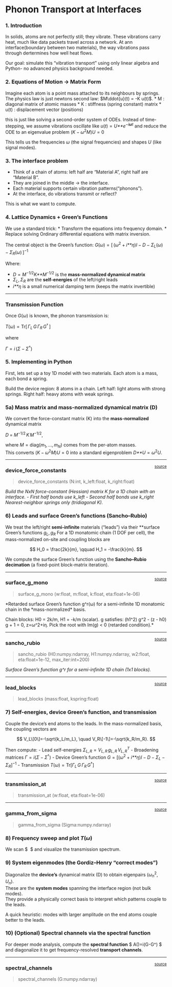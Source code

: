 # Phonon Transport at Interfaces


<!-- WARNING: THIS FILE WAS AUTOGENERATED! DO NOT EDIT! -->

### 1. Introduction

In solids, atoms are not perfectly still; they vibrate. These vibrations
carry heat, much like data packets travel across a network. At ann
interface(boundary between two materials), the way vibrations pass
through dertermines how well heat flows.

Our goal: simulate this “vibration transport” using only linear algebra
and Python- no advanced physics background needed.

### 2. Equations of Motion -\> Matrix Form

Imagine each atom is a point mass attached to its neighbours by springs.
The physics law is just newtons second law: $M\ddot{u}(t) = -K u(t)$. \*
M : diagonal matrix of atomic masses \* K : stiffness (spring constant)
matrix \* u(t) : displacement vector (positions)

this is just like solving a second-order system of ODEs. Instead of
time-stepping, we assume vibrations oscillate like
*u*(*t*) = *U**e*<sup>−*i**ω**t*</sup> and reduce the ODE to an
eigenvalue problem (*K* − *ω*<sup>2</sup>*M*)*U* = 0

This tells us the frequencies *ω* (the signal frequencies) and shapes
*U* (like signal modes).

### 3. The interface problem

- Think of a chain of atoms: left half are “Material A”, right half are
  “Material B”.
- They are joined in the middle -\> the interface.
- Each material supports certain vibration patterns(“phonons”).
- At the interface, do vibrations transmit or reflect?

This is what we want to compute.

### 4. Lattice Dynamics + Green’s Functions

We use a standard trick: \* Transform the equations into frequency
domain. \* Replace solving Ordinary differential equations with matrix
inversion.

The central object is the Green’s function:
*G*(*ω*) = \[ (*ω*<sup>2</sup> + *i**η*)*I* − *D* − *Σ*<sub>*L*</sub>(*ω*) − *Σ*<sub>*R*</sub>(*ω*) \]<sup>−1</sup>

Where:

- *D* = *M*<sup>−1/2</sup>*K**M*<sup>−1/2</sup> is the **mass-normalized
  dynamical matrix**  
- *Σ*<sub>*L*</sub>, *Σ*<sub>*R*</sub> are the **self-energies** of the
  left/right leads  
- *i**η* is a small numerical damping term (keeps the matrix invertible)

------------------------------------------------------------------------

### Transmission Function

Once *G*(*ω*) is known, the phonon transmission is:

*T*(*ω*) = Tr\[ *Γ*<sub>*L*</sub> *G* *Γ*<sub>*R*</sub> *G*<sup>†</sup> \]

where

*Γ* = *i* (*Σ* − *Σ*<sup>†</sup>)

### 5. Implementing in Python

First, lets set up a toy 1D model with two materials. Each atom is a
mass, each bond a spring.

Build the device region: 8 atoms in a chain. Left half: light atoms with
strong springs. Right half: heavy atoms with weak springs.

### 5a) Mass matrix and mass-normalized dynamical matrix (D)

We convert the force-constant matrix (K) into the **mass-normalized**
dynamical matrix

*D* = *M*<sup>−1/2</sup> *K* *M*<sup>−1/2</sup>,

where *M* = diag(*m*<sub>1</sub>, …, *m*<sub>*N*</sub>) comes from the
per-atom masses.  
This converts (*K* − *ω*<sup>2</sup>*M*)*U* = 0 into a standard
eigenproblem *D**U* = *ω*<sup>2</sup>*U*.

------------------------------------------------------------------------

<a
href="https://github.com/alix559/material_grammar/blob/main/material_grammar/phononsmatrix.py#L24"
target="_blank" style="float:right; font-size:smaller">source</a>

### device_force_constants

>  device_force_constants (N:int, k_left:float, k_right:float)

*Build the NxN force-constant (Hessian) matrix K for a 1D chain with an
interface. - First half bonds use k_left - Second half bonds use k_right
Nearest-neighbor springs only (tridiagonal K).*

### 6) Leads and surface Green’s functions (Sancho–Rubio)

We treat the left/right **semi-infinite** materials (“leads”) via their
\*\*surface Green’s functions
*g*<sub>*L*</sub>, *g*<sub>*R*</sub>
For a 1D monatomic chain (1 DOF per cell), the mass-normalized on-site
and coupling blocks are

$$
H_0 = \frac{2k}{m}, \qquad H_1 = -\frac{k}{m}.
$$

We compute the surface Green’s function using the **Sancho–Rubio
decimation** (a fixed-point block-matrix iteration).

------------------------------------------------------------------------

<a
href="https://github.com/alix559/material_grammar/blob/main/material_grammar/phononsmatrix.py#L87"
target="_blank" style="float:right; font-size:smaller">source</a>

### surface_g_mono

>  surface_g_mono (w:float, m:float, k:float, eta:float=1e-06)

*Retarded surface Green’s function g^r(ω) for a semi-infinite 1D
monatomic chain in the *mass-normalized\* basis.

Chain blocks: H0 = 2k/m, H1 = -k/m (scalar). g satisfies: (h1^2) g^2 -
(z - h0) g + 1 = 0, z=ω^2+iη. Pick the root with Im(g) \< 0 (retarded
condition).\*

------------------------------------------------------------------------

<a
href="https://github.com/alix559/material_grammar/blob/main/material_grammar/phononsmatrix.py#L67"
target="_blank" style="float:right; font-size:smaller">source</a>

### sancho_rubio

>  sancho_rubio (H0:numpy.ndarray, H1:numpy.ndarray, w2:float,
>                    eta:float=1e-12, max_iter:int=200)

*Surface Green’s function g^r for a semi-infinite 1D chain (1x1
blocks).*

------------------------------------------------------------------------

<a
href="https://github.com/alix559/material_grammar/blob/main/material_grammar/phononsmatrix.py#L60"
target="_blank" style="float:right; font-size:smaller">source</a>

### lead_blocks

>  lead_blocks (mass:float, kspring:float)

### 7) Self-energies, device Green’s function, and transmission

Couple the device’s end atoms to the leads. In the mass-normalized
basis, the coupling vectors are

$$
V_L\[0\]=-\sqrt{k_L/m_L}, \quad V_R\[-1\]=-\sqrt{k_R/m_R}.
$$

Then compute: - Lead self-energies
*Σ*<sub>*L*, *R*</sub> = *V*<sub>*L*, *R*</sub> *g*<sub>*L*, *R*</sub> *V*<sub>*L*, *R*</sub><sup>*T*</sup> -
Broadening matrices *Γ* = *i*(*Σ* − *Σ*<sup>†</sup>) - Device Green’s
function
*G* = \[(*ω*<sup>2</sup> + *i**η*)*I* − *D* − *Σ*<sub>*L*</sub> − *Σ*<sub>*R*</sub>\]<sup>−1</sup> -
Transmission
*T*(*ω*) = Tr\[*Γ*<sub>*L*</sub> *G* *Γ*<sub>*R*</sub> *G*<sup>†</sup>\]

------------------------------------------------------------------------

<a
href="https://github.com/alix559/material_grammar/blob/main/material_grammar/phononsmatrix.py#L119"
target="_blank" style="float:right; font-size:smaller">source</a>

### transmission_at

>  transmission_at (w:float, eta:float=1e-06)

------------------------------------------------------------------------

<a
href="https://github.com/alix559/material_grammar/blob/main/material_grammar/phononsmatrix.py#L112"
target="_blank" style="float:right; font-size:smaller">source</a>

### gamma_from_sigma

>  gamma_from_sigma (Sigma:numpy.ndarray)

### 8) Frequency sweep and plot *T*(*ω*)

We scan $  $ and visualize the transmission spectrum.

### 9) System eigenmodes (the Gordiz–Henry “correct modes”)

Diagonalize the **device’s** dynamical matrix (D) to obtain eigenpairs
(*ω*<sub>*n*</sub><sup>2</sup>, *U*<sub>*n*</sub>).  
These are the **system modes** spanning the interface region (not bulk
modes).  
They provide a physically correct basis to interpret which patterns
couple to the leads.

A quick heuristic: modes with larger amplitude on the end atoms couple
better to the leads.

### 10) (Optional) Spectral channels via the spectral function

For deeper mode analysis, compute the **spectral function** $
A()=i(G-G^) $ and diagonalize it to get frequency-resolved **transport
channels**.

------------------------------------------------------------------------

<a
href="https://github.com/alix559/material_grammar/blob/main/material_grammar/phononsmatrix.py#L167"
target="_blank" style="float:right; font-size:smaller">source</a>

### spectral_channels

>  spectral_channels (G:numpy.ndarray)
